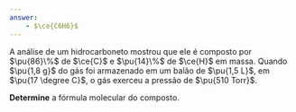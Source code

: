 ```yaml
---
answer:
    - $\ce{C6H6}$
---
```


A análise de um hidrocarboneto mostrou que ele é composto por $\pu{86}\%$ de $\ce{C}$ e $\pu{14}\%$ de $\ce{H}$ em massa. Quando $\pu{1,8 g}$ do gás foi armazenado em um balão de $\pu{1,5 L}$, em $\pu{17 \degree C}$, o gás exerceu a pressão de $\pu{510 Torr}$.

**Determine** a fórmula molecular do composto.

